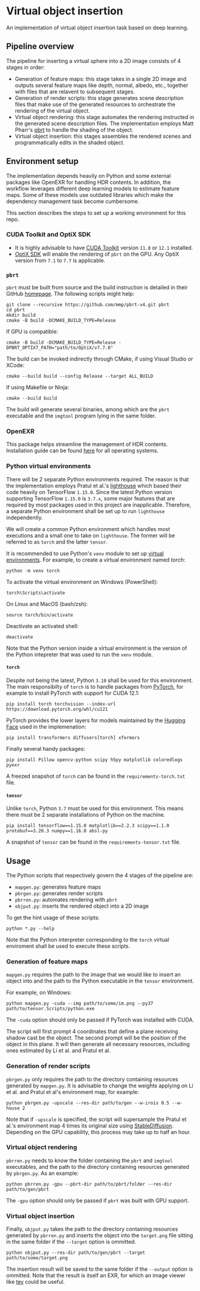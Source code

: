 # Virtual object insertion

An implementation of virtual object insertion task based on deep learning.

## Pipeline overview
The pipeline for inserting a virtual sphere into a 2D image consists of 4 stages
in order:
- Generation of feature maps: this stage takes in a single 2D image and outputs
several feature maps like depth, normal, albedo, etc., together with files that
are relavent to subsequent stages.
- Generation of render scripts: this stage generates scene description files
that make use of the generated resources to orchestrate the rendering of the 
virtual object.
- Virtual object rendering: this stage automates the rendering instructed in the
generated scene description files. The implementation employs Matt Pharr's 
[pbrt](https://github.com/mmp/pbrt-v4) to handle the shading of the object.
- Virtual object insertion: this stages assembles the rendered scenes and
programmatically edits in the shaded object.

## Environment setup
The implementation depends heavily on Python and some external packages like
OpenEXR for handling HDR contents. In addition, the workflow leverages different
deep learning models to estimate feature maps. Some of these models use outdated
libraries which make the dependency management task become cumbersome.

This section describes the steps to set up a working environment for this repo.

### CUDA Toolkit and OptiX SDK
- It is highly advisable to have 
[CUDA Toolkit](https://developer.nvidia.com/cuda-toolkit-archive) version 
`11.8` or `12.1` installed.
- [OptiX SDK](https://developer.nvidia.com/designworks/optix/downloads/legacy) 
will enable the rendering of `pbrt` on the GPU. Any OptiX version from `7.1` to
`7.7` is applicable.

### `pbrt`
`pbrt` must be built from source and the build instruction is detailed in their 
GitHub [homepage](https://github.com/mmp/pbrt-v4). The following scripts might 
help:

```
git clone --recursive https://github.com/mmp/pbrt-v4.git pbrt
cd pbrt
mkdir build
cmake -B build -DCMAKE_BUILD_TYPE=Release
```

If GPU is compatible:
```
cmake -B build -DCMAKE_BUILD_TYPE=Release -DPBRT_OPTIX7_PATH="path/to/OptiX/v7.7.0"
```

The build can be invoked indirectly through CMake, if using Visual Studio or 
XCode:
```
cmake --build build --config Release --target ALL_BUILD
```

If using Makefile or Ninja:
```
cmake --build build
```

The build will generate several binaries, among which are the `pbrt` executable
and the `imgtool` program lying in the same folder.

### OpenEXR
This package helps streamline the management of HDR contents. Installation guide
can be found [here](https://openexr.com/en/latest/install.html) for all 
operating systems.

### Python virtual environments
There will be 2 separate Python environments required. The reason is that the 
implementation employs Pratul et al.'s 
[lighthouse](https://github.com/pratulsrinivasan/lighthouse) which based their
code heavily on TensorFlow `1.15.0`. Since the latest Python version supporting
TensorFlow `1.15.0` is `3.7.x`, some major features that are required by most 
packages used in this project are inapplicable. Therefore, a separate Python 
environment shall be set up to run `lighthouse` independently.

We will create a common Python environment which handles most executions and a
small one to take on `lighthouse`. The former will be referred to as `torch` and 
the latter `tensor`.

It is recommended to use Python's `venv` module to set up
[virtual environments](https://docs.python.org/3.10/library/venv.html). 
For example, to create a virtual environment named *torch*:
```
python -m venv torch
```

To activate the virtual environment on Windows (PowerShell):
```
torch\Scripts\activate
```

On Linux and MacOS (bash/zsh):
```
source torch/bin/activate
```

Deactivate an activated shell:
```
deactivate
```

Note that the Python version inside a virtual environment is the version of the
Python intepreter that was used to run the `venv` module.

#### `torch`
Despite not being the latest, Python `3.10` shall be used for this environment.
The main responsibilty of `torch` is to handle packages from 
[PyTorch](https://pytorch.org/get-started/locally/), for example to install
PyTorch with support for CUDA 12.1:

```
pip install torch torchvision --index-url https://download.pytorch.org/whl/cu121
```
 
PyTorch provides the lower layers for models maintained by the 
[Hugging Face](https://github.com/huggingface) used in the implemenation:

```
pip install transformers diffusers[torch] xformers
```

Finally several handy packages:
```
pip install Pillow opencv-python scipy h5py matplotlib coloredlogs pyexr
```

A freezed snapshot of `torch` can be found in the `requirements-torch.txt` file.

#### `tensor`
Unlike `torch`, Python `3.7` must be used for this environment. This means there
must be 2 separate installations of Python on the machine.

```
pip install tensorflow==1.15.0 matplotlib==2.2.3 scipy==1.1.0 protobuf==3.20.3 numpy==1.16.0 absl-py
```

A snapshot of `tensor` can be found in the `requirements-tensor.txt` file.

## Usage
The Python scripts that respectively govern the 4 stages of the pipeline are:
- `mapgen.py`: generates feature maps
- `pbrgen.py`: generates render scripts
- `pbrren.py`: automates rendering with `pbrt`
- `objput.py`: inserts the rendered object into a 2D image

To get the hint usage of these scripts:
```
python *.py --help
```

Note that the Python interpreter corresponding to the `torch` virtual enviroment
shall be used to execute these scripts.

### Generation of feature maps
`mapgen.py` requires the path to the image that we would like to insert an
object into and the path to the Python executable in the `tensor` environment.

For example, on Windows:
```
python mapgen.py -cuda --img path/to/some/im.png --py37 path/to/tensor.Scripts/python.exe
```

The `-cuda` option should only be passed if PyTorch was installed with CUDA.

The script will first prompt 4 coordinates that define a plane receiving shadow
cast be the object. The second prompt will be the position of the object in this 
plane. It will then generate all necessary resources, including ones estimated
by Li et al. and Pratul et al.

### Generation of render scripts
`pbrgen.py` only requires the path to the directory containing resources
generated by `mapgen.py`. It is advisable to change the weights applying
on Li et al. and Pratul et al's environment map, for example:
```
python pbrgen.py -upscale --res-dir path/to/gen --w-irois 0.5 --w-house 2
```

Note that if `-upscale` is specified, the script will supersample the Pratul et 
al.'s environment map 4 times its original size using 
[StableDiffusion](https://github.com/Stability-AI/stablediffusion). Depending
on the GPU capability, this process may take up to half an hour.

### Virtual object rendering
`pbrren.py` needs to know the folder containing the `pbrt` and `imgtool`
executables, and the path to the directory containing resources generated by
`pbrgen.py`. As an example:
```
python pbrren.py -gpu --pbrt-dir path/to/pbrt/folder --res-dir path/to/gen/pbrt
```

The `-gpu` option should only be passed if `pbrt` was built with GPU support.

### Virtual object insertion
Finally, `objput.py` takes the path to the directory containing resources
generated by `pbrren.py` and inserts the object into the `target.png` file 
sitting in the same folder if the `--target` option is ommitted.
```
python objput.py --res-dir path/to/gen/pbrt --target path/to/some/target.png
```

The insertion result will be saved to the same folder if the `--output` option
is ommitted. Note that the result is itself an EXR, for which an image viewer
like [tev](https://github.com/Tom94/tev) could be useful.